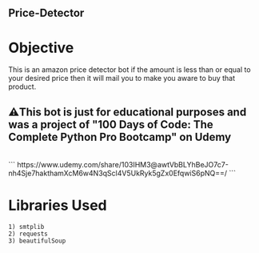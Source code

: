 ## Price-Detector

# Objective
This is an amazon price detector bot if the amount is less than or equal to your desired price then it will mail you to make you aware to buy that product.

<h2>⚠️This bot is just for educational purposes and was a project of "100 Days of Code: The Complete Python Pro Bootcamp" on Udemy</h2> <br>
```
https://www.udemy.com/share/103IHM3@awtVbBLYhBeJO7c7-nh4Sje7hakthamXcM6w4N3qScl4V5UkRyk5gZx0EfqwiS6pNQ==/
```

# Libraries Used
```
1) smtplib
2) requests
3) beautifulSoup
```

